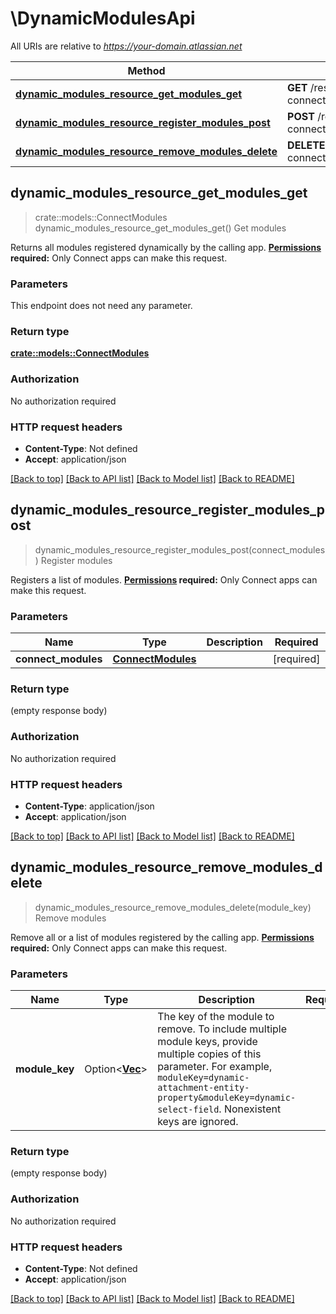# \DynamicModulesApi

All URIs are relative to *https://your-domain.atlassian.net*

Method | HTTP request | Description
------------- | ------------- | -------------
[**dynamic_modules_resource_get_modules_get**](DynamicModulesApi.md#dynamic_modules_resource_get_modules_get) | **GET** /rest/atlassian-connect/1/app/module/dynamic | Get modules
[**dynamic_modules_resource_register_modules_post**](DynamicModulesApi.md#dynamic_modules_resource_register_modules_post) | **POST** /rest/atlassian-connect/1/app/module/dynamic | Register modules
[**dynamic_modules_resource_remove_modules_delete**](DynamicModulesApi.md#dynamic_modules_resource_remove_modules_delete) | **DELETE** /rest/atlassian-connect/1/app/module/dynamic | Remove modules



## dynamic_modules_resource_get_modules_get

> crate::models::ConnectModules dynamic_modules_resource_get_modules_get()
Get modules

Returns all modules registered dynamically by the calling app.  **[Permissions](#permissions) required:** Only Connect apps can make this request.

### Parameters

This endpoint does not need any parameter.

### Return type

[**crate::models::ConnectModules**](ConnectModules.md)

### Authorization

No authorization required

### HTTP request headers

- **Content-Type**: Not defined
- **Accept**: application/json

[[Back to top]](#) [[Back to API list]](../README.md#documentation-for-api-endpoints) [[Back to Model list]](../README.md#documentation-for-models) [[Back to README]](../README.md)


## dynamic_modules_resource_register_modules_post

> dynamic_modules_resource_register_modules_post(connect_modules)
Register modules

Registers a list of modules.  **[Permissions](#permissions) required:** Only Connect apps can make this request.

### Parameters


Name | Type | Description  | Required | Notes
------------- | ------------- | ------------- | ------------- | -------------
**connect_modules** | [**ConnectModules**](ConnectModules.md) |  | [required] |

### Return type

 (empty response body)

### Authorization

No authorization required

### HTTP request headers

- **Content-Type**: application/json
- **Accept**: application/json

[[Back to top]](#) [[Back to API list]](../README.md#documentation-for-api-endpoints) [[Back to Model list]](../README.md#documentation-for-models) [[Back to README]](../README.md)


## dynamic_modules_resource_remove_modules_delete

> dynamic_modules_resource_remove_modules_delete(module_key)
Remove modules

Remove all or a list of modules registered by the calling app.  **[Permissions](#permissions) required:** Only Connect apps can make this request.

### Parameters


Name | Type | Description  | Required | Notes
------------- | ------------- | ------------- | ------------- | -------------
**module_key** | Option<[**Vec<String>**](String.md)> | The key of the module to remove. To include multiple module keys, provide multiple copies of this parameter. For example, `moduleKey=dynamic-attachment-entity-property&moduleKey=dynamic-select-field`. Nonexistent keys are ignored. |  |

### Return type

 (empty response body)

### Authorization

No authorization required

### HTTP request headers

- **Content-Type**: Not defined
- **Accept**: application/json

[[Back to top]](#) [[Back to API list]](../README.md#documentation-for-api-endpoints) [[Back to Model list]](../README.md#documentation-for-models) [[Back to README]](../README.md)

